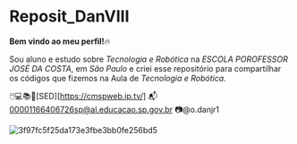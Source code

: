 # Reposit_DanVIII

**Bem vindo ao meu perfil!**🔥

Sou aluno e estudo sobre _Tecnologia e Robótica_ na _ESCOLA POROFESSOR JOSÉ DA COSTA_, em _São Paulo_ e criei esse repositório para compartilhar os códigos que fizemos na Aula de _Tecnologia e Robótica_.

🖱️💻📚📖[SED][https://cmspweb.ip.tv/] 📬 00001166406726sp@al.educacao.sp.gov.br
📷@o.danjr1

![3f97fc5f25da173e3fbe3bb0fe256bd5](https://github.com/DaniloXVIII/Reposit_DanVIII/assets/171045311/9fb6cc8f-09c6-421c-9dad-97865458a37b)
